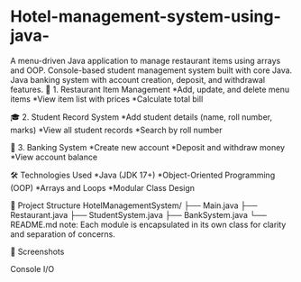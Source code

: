 # Hotel-management-system-using-java-
A menu-driven Java application to manage restaurant items using arrays and OOP.  Console-based student management system built with core Java.  Java banking system with account creation, deposit, and withdrawal features.
🧾 1. Restaurant Item Management
*Add, update, and delete menu items
*View item list with prices
*Calculate total bill

🎓 2. Student Record System
*Add student details (name, roll number, marks)
*View all student records
*Search by roll number

🏦 3. Banking System
*Create new account
*Deposit and withdraw money
*View account balance

🛠️ Technologies Used
*Java (JDK 17+)
*Object-Oriented Programming (OOP)
*Arrays and Loops
*Modular Class Design

📁 Project Structure
HotelManagementSystem/
├── Main.java
├── Restaurant.java
├── StudentSystem.java
├── BankSystem.java
└── README.md
note: Each module is encapsulated in its own class for clarity and separation of concerns.

📸 Screenshots



Console I/O
